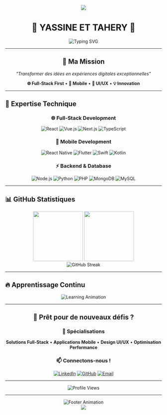 <div align="center">
  <img src="https://capsule-render.vercel.app/api?type=waving&color=gradient&customColorList=12,20,6,18,11&height=180&section=header&text=Full-Stack%20%26%20Mobile%20Developer&fontSize=30&fontColor=fff&animation=fadeIn&fontAlignY=35" />
</div>

<div align="center">

# 🌟 **YASSINE ET TAHERY** 🌟

<img src="https://readme-typing-svg.herokuapp.com?font=Roboto&size=25&duration=3000&pause=1000&color=90EE90&center=true&vCenter=true&width=600&lines=Full-Stack+%26+Mobile+Developer;Passionate+Digital+Creator;From+Rabat%2C+Morocco+🇲🇦" alt="Typing SVG" />

</div>

---

<div align="center">

## 🚀 **Ma Mission**

*"Transformer des idées en expériences digitales exceptionnelles"*

**🌐 Full-Stack First** • **📱 Mobile** • **🎨 UI/UX** • **💡 Innovation**

</div>

---

## 🎯 **Expertise Technique**

<div align="center">

### 🌐 **Full-Stack Development**
![React](https://img.shields.io/badge/React-61DAFB?style=flat-square&logo=react&logoColor=white&labelColor=20232A)
![Vue.js](https://img.shields.io/badge/Vue.js-4FC08D?style=flat-square&logo=vue.js&logoColor=white&labelColor=35495E)
![Next.js](https://img.shields.io/badge/Next.js-000000?style=flat-square&logo=next.js&logoColor=white)
![TypeScript](https://img.shields.io/badge/TypeScript-3178C6?style=flat-square&logo=typescript&logoColor=white)

### 📱 **Mobile Development**
![React Native](https://img.shields.io/badge/React_Native-61DAFB?style=flat-square&logo=react&logoColor=white&labelColor=20232A)
![Flutter](https://img.shields.io/badge/Flutter-02569B?style=flat-square&logo=flutter&logoColor=white)
![Swift](https://img.shields.io/badge/Swift-FA7343?style=flat-square&logo=swift&logoColor=white)
![Kotlin](https://img.shields.io/badge/Kotlin-7F52FF?style=flat-square&logo=kotlin&logoColor=white)

### ⚡ **Backend & Database**
![Node.js](https://img.shields.io/badge/Node.js-339933?style=flat-square&logo=node.js&logoColor=white)
![Python](https://img.shields.io/badge/Python-3776AB?style=flat-square&logo=python&logoColor=white)
![PHP](https://img.shields.io/badge/PHP-777BB4?style=flat-square&logo=php&logoColor=white)
![MongoDB](https://img.shields.io/badge/MongoDB-47A248?style=flat-square&logo=mongodb&logoColor=white)
![MySQL](https://img.shields.io/badge/MySQL-4479A1?style=flat-square&logo=mysql&logoColor=white)

</div>

---

## 📊 **GitHub Statistiques**

<div align="center">
  <img height="160em" src="https://github-readme-stats.vercel.app/api?username=YassineET&show_icons=true&theme=radical&include_all_commits=true&count_private=true&hide_border=true&bg_color=0d1117&title_color=90EE90&icon_color=90EE90&text_color=c9d1d9" />
  <img height="160em" src="https://github-readme-stats.vercel.app/api/top-langs/?username=YassineET&layout=compact&theme=radical&hide_border=true&bg_color=0d1117&title_color=90EE90&text_color=c9d1d9&langs_count=6" />
</div>

<div align="center">
  <img src="https://github-readme-streak-stats.herokuapp.com/?user=YassineET&theme=radical&hide_border=true&background=0d1117&stroke=90EE90&ring=90EE90&fire=90EE90&currStreakLabel=90EE90" alt="GitHub Streak" />
</div>

---

## 🔥 **Apprentissage Continu**

<div align="center">
  <img src="https://readme-typing-svg.herokuapp.com?font=Fira+Code&size=18&duration=4000&pause=1200&color=90EE90&center=true&vCenter=true&width=700&lines=🚀+Advanced+Full-Stack+Architecture;📱+React+Native+Performance;⚡+Node.js+Microservices;🎨+Modern+UI%2FUX+Design+Systems;🔥+Always+exploring+new+horizons!" alt="Learning Animation" />
</div>

---

<div align="center">

## 💼 **Prêt pour de nouveaux défis ?**

### 🎯 **Spécialisations**
**Solutions Full-Stack** • **Applications Mobile** • **Design UI/UX** • **Optimisation Performance**

### 📫 **Connectons-nous !**

[![LinkedIn](https://img.shields.io/badge/LinkedIn-0077B5?style=for-the-badge&logo=linkedin&logoColor=white)](https://www.linkedin.com/in/yasine-et-tahery-159790324/)
[![GitHub](https://img.shields.io/badge/GitHub-100000?style=for-the-badge&logo=github&logoColor=white)](https://github.com/YassineET)
[![Email](https://img.shields.io/badge/Email-D14836?style=for-the-badge&logo=gmail&logoColor=white)](mailto:yassine.ettahery@gmail.com)

---

<img src="https://komarev.com/ghpvc/?username=YassineET&color=90EE90&style=flat-square&label=Profile+Views" alt="Profile Views" />

</div>

---

<div align="center">
  <img src="https://readme-typing-svg.herokuapp.com?font=Roboto&size=22&duration=3000&pause=1000&color=90EE90&center=true&vCenter=true&width=600&lines=✨+Ready+to+build+something+amazing%3F;💫+Let's+create+the+future+together!" alt="Footer Animation" />
</div>

<div align="center">
  <img src="https://capsule-render.vercel.app/api?type=waving&color=gradient&customColorList=12,20,6,18,11&height=120&section=footer&animation=fadeIn" />
</div>
